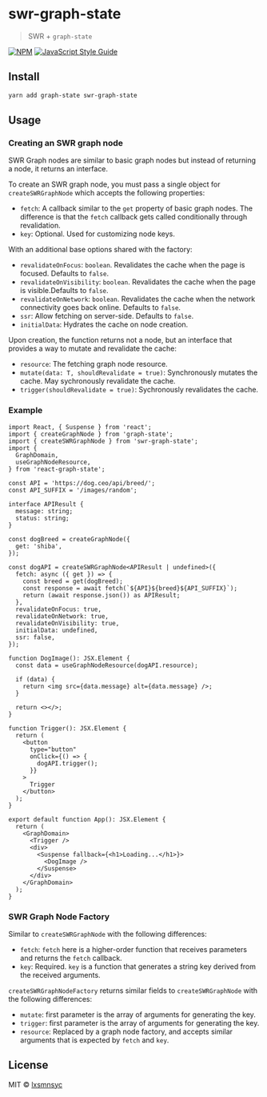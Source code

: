 # swr-graph-state

> SWR + `graph-state`

[![NPM](https://img.shields.io/npm/v/swr-graph-state.svg)](https://www.npmjs.com/package/swr-graph-state) [![JavaScript Style Guide](https://badgen.net/badge/code%20style/airbnb/ff5a5f?icon=airbnb)](https://github.com/airbnb/javascript)

## Install

```bash
yarn add graph-state swr-graph-state
```

## Usage

### Creating an SWR graph node

SWR Graph nodes are similar to basic graph nodes but instead of returning a node, it returns an interface.

To create an SWR graph node, you must pass a single object for `createSWRGraphNode` which accepts the following properties:
- `fetch`: A callback similar to the `get` property of basic graph nodes. The difference is that the `fetch` callback gets called conditionally through revalidation.
- `key`: Optional. Used for customizing node keys.

With an additional base options shared with the factory:
- `revalidateOnFocus`: `boolean`. Revalidates the cache when the page is focused. Defaults to `false`.
- `revalidateOnVisibility`: `boolean`. Revalidates the cache when the page is visible.Defaults to `false`.
- `revalidateOnNetwork`: `boolean`. Revalidates the cache when the network connectivity goes back online. Defaults to `false`.
- `ssr`: Allow fetching on server-side. Defaults to `false`.
- `initialData`: Hydrates the cache on node creation.

Upon creation, the function returns not a node, but an interface that provides a way to mutate and revalidate the cache:

- `resource`: The fetching graph node resource.
- `mutate(data: T, shouldRevalidate = true)`: Synchronously mutates the cache. May sychronously revalidate the cache.
- `trigger(shouldRevalidate = true)`: Sychronously revalidates the cache.

### Example
```tsx
import React, { Suspense } from 'react';
import { createGraphNode } from 'graph-state';
import { createSWRGraphNode } from 'swr-graph-state';
import {
  GraphDomain,
  useGraphNodeResource,
} from 'react-graph-state';

const API = 'https://dog.ceo/api/breed/';
const API_SUFFIX = '/images/random';

interface APIResult {
  message: string;
  status: string;
}

const dogBreed = createGraphNode({
  get: 'shiba',
});

const dogAPI = createSWRGraphNode<APIResult | undefined>({
  fetch: async ({ get }) => {
    const breed = get(dogBreed);
    const response = await fetch(`${API}${breed}${API_SUFFIX}`);
    return (await response.json()) as APIResult;
  },
  revalidateOnFocus: true,
  revalidateOnNetwork: true,
  revalidateOnVisibility: true,
  initialData: undefined,
  ssr: false,
});

function DogImage(): JSX.Element {
  const data = useGraphNodeResource(dogAPI.resource);

  if (data) {
    return <img src={data.message} alt={data.message} />;
  }

  return <></>;
}

function Trigger(): JSX.Element {
  return (
    <button
      type="button"
      onClick={() => {
        dogAPI.trigger();
      }}
    >
      Trigger
    </button>
  );
}

export default function App(): JSX.Element {
  return (
    <GraphDomain>
      <Trigger />
      <div>
        <Suspense fallback={<h1>Loading...</h1>}>
          <DogImage />
        </Suspense>
      </div>
    </GraphDomain>
  );
}
```

### SWR Graph Node Factory

Similar to `createSWRGraphNode` with the following differences:
- `fetch`: `fetch` here is a higher-order function that receives parameters and returns the `fetch` callback.
- `key`: Required. `key` is a function that generates a string key derived from the received arguments.

`createSWRGraphNodeFactory` returns similar fields to `createSWRGraphNode` with the following differences:
- `mutate`: first parameter is the array of arguments for generating the key.
- `trigger`: first parameter is the array of arguments for generating the key.
- `resource`: Replaced by a graph node factory, and accepts similar arguments that is expected by `fetch` and `key`.

## License

MIT © [lxsmnsyc](https://github.com/lxsmnsyc)